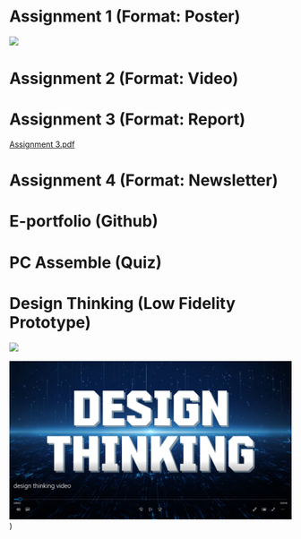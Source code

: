 # Assignment 1 (Format: Poster)

  ![](https://github.com/LauZhiYing/Technology-and-Information-System/blob/main/Industrial%20talk%20PETRONAS%20Digital%20YGP.jpg)

# Assignment 2 (Format: Video) 



# Assignment 3 (Format: Report) 

[Assignment 3.pdf](https://github.com/LauZhiYing/Technology-and-Information-System/blob/main/Assignment%203.pdf)

# Assignment 4 (Format: Newsletter)
# E-portfolio (Github)
# PC Assemble (Quiz)
# Design Thinking (Low Fidelity Prototype)

![](https://github.com/LauZhiYing/Technology-and-Information-System/blob/main/Design%20Thinking.png)

![](https://github.com/LauZhiYing/Technology-and-Information-System/blob/main/Design%20Thinking%20(1).png))

